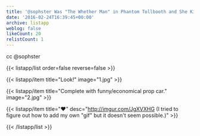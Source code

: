 ```yaml
---
title: '@sophster Was "The Whether Man" in Phantom Tollbooth and She Killed It'
date: '2016-02-24T16:39:45+00:00'
archive: listapp
weblog: false
likeCount: 20
relistCount: 1
---
```


cc @sophster

<!--more-->

{{< listapp/list order=false reverse=false >}}

   {{< listapp/item title="Look!"
      image="1.jpg" >}}

   {{< listapp/item title="Complete with funny/economical prop car."
      image="2.jpg" >}}

   {{< listapp/item title="❤️"
      desc="http://imgur.com/JgXVXHG (I tried to figure out how to add my own \"gif\" but it doesn't seem possible.)" >}}

{{< /listapp/list >}}

